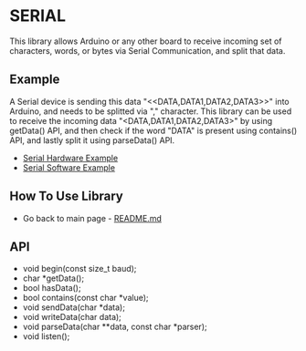 # SERIAL
This library allows Arduino or any other board to receive incoming set of characters, words, or bytes via Serial Communication, and split that data.

## Example
A Serial device is sending this data "<<DATA,DATA1,DATA2,DATA3>>" into Arduino, and needs to be splitted via "," character. This library can be used to receive the incoming data "<DATA,DATA1,DATA2,DATA3>" by using getData() API, and then check if the word "DATA" is present using contains() API, and lastly split it using parseData() API.

* [Serial Hardware Example]()
* [Serial Software Example]()

## How To Use Library
* Go back to main page - [README.md]()

## API
* void begin(const size_t baud);
* char *getData();
* bool hasData();
* bool contains(const char *value);
* void sendData(char *data);
* void writeData(char data);
* void parseData(char **data, const char *parser);
* void listen();
